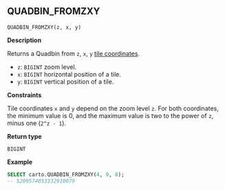 ## QUADBIN_FROMZXY

```sql:signature
QUADBIN_FROMZXY(z, x, y)
```

**Description**

Returns a Quadbin from `z`, `x`, `y` [tile coordinates](https://wiki.openstreetmap.org/wiki/Slippy_map_tilenames).

* `z`: `BIGINT` zoom level.
* `x`: `BIGINT` horizontal position of a tile.
* `y`: `BIGINT` vertical position of a tile.

**Constraints**

Tile coordinates `x` and `y` depend on the zoom level `z`. For both coordinates, the minimum value is 0, and the maximum value is two to the power of `z`, minus one (`2^z - 1`).

**Return type**

`BIGINT`

**Example**

```sql
SELECT carto.QUADBIN_FROMZXY(4, 9, 8);
-- 5209574053332910079
```
